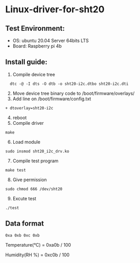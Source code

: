 # Linux-driver-for-sht20


## Test Environment:
 - OS: ubuntu 20.04 Server 64bits LTS
 - Board: Raspberry pi 4b

## Install guide:
  1. Compile device tree
  ```bash=
    dtc -@ -I dts -O dtb -o sht20-i2c.dtbo sht20-i2c.dti
  ```
  2. Move device tree binary code to /boot/firmware/overlays/
  3. Add line on /boot/firmware/config.txt
  ```text=
  + dtoverlay=sht20-i2c  
  ```
  4. reboot
  5. Compile driver
  ```bash=
  make
  ```
  6. Load module
  ```bash=
  sudo insmod sht20_i2c_drv.ko
  ```
  7. Compile test program
  ```bash=
  make test
  ```
  8. Give permission
  ```bash=
  sudo chmod 666 /dev/sht20
  ```
  9. Excute test
  ```bash=
  ./test
  ```

## Data format
```text=
0xa 0xb 0xc 0xb
```

Temperature(°C) = 0xa0b / 100

Humidity(RH %) =  0xc0b / 100
